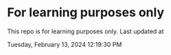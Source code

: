# For learning purposes only
This repo is for learning purposes only.
Last updated at

Tuesday, February 13, 2024 12:19:30 PM

